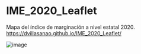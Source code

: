 # IME_2020_Leaflet
Mapa del índice de marginación a nivel estatal 2020.   
https://dvillasanao.github.io/IME_2020_Leaflet/

![image](https://github.com/dvillasanao/IME_2020_Leaflet/assets/38300596/41171302-67f7-4ae8-8b22-3ab7e6067a5b)

